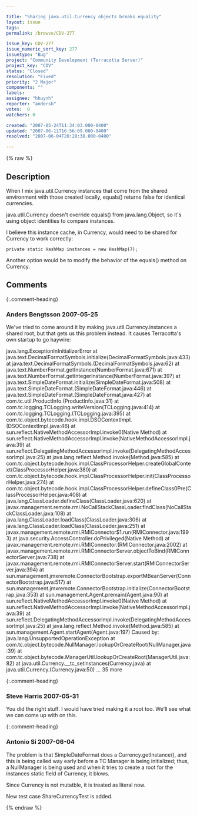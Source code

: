 ```yaml
---

title: "Sharing java.util.Currency objects breaks equality"
layout: issue
tags: 
permalink: /browse/CDV-277

issue_key: CDV-277
issue_numeric_sort_key: 277
issuetype: "Bug"
project: "Community Development (Terracotta Server)"
project_key: "CDV"
status: "Closed"
resolution: "Fixed"
priority: "2 Major"
components: ""
labels: 
assignee: "hhuynh"
reporter: "andersb"
votes:  0
watchers: 0

created: "2007-05-24T11:34:03.000-0400"
updated: "2007-06-11T16:56:09.000-0400"
resolved: "2007-06-04T20:28:38.000-0400"

---
```




{% raw %}



## Description

<div markdown="1" class="description">

When I mix java.util.Currency instances that come from the shared environment with those created locally, equals() returns false for identical currencies.

java.util.Currency doesn't override equals() from java.lang.Object, so it's using object identities to compare instances.

I believe this instance cache, in Currency, would need to be shared for Currency to work correctly:

    private static HashMap instances = new HashMap(7);

Another option would be to modify the behavior of the equals() method on Currency.


</div>

## Comments


{:.comment-heading}
### **Anders Bengtsson** <span class="date">2007-05-25</span>

<div markdown="1" class="comment">

We've tried to come around it by making java.util.Currency.instances a shared root, but that gets us this problem instead. It causes Terracotta's own startup to go haywire:

java.lang.ExceptionInInitializerError
	at java.text.DecimalFormatSymbols.initialize(DecimalFormatSymbols.java:433)
	at java.text.DecimalFormatSymbols.<init>(DecimalFormatSymbols.java:62)
	at java.text.NumberFormat.getInstance(NumberFormat.java:671)
	at java.text.NumberFormat.getIntegerInstance(NumberFormat.java:397)
	at java.text.SimpleDateFormat.initialize(SimpleDateFormat.java:508)
	at java.text.SimpleDateFormat.<init>(SimpleDateFormat.java:446)
	at java.text.SimpleDateFormat.<init>(SimpleDateFormat.java:427)
	at com.tc.util.ProductInfo.<clinit>(ProductInfo.java:31)
	at com.tc.logging.TCLogging.writeVersion(TCLogging.java:414)
	at com.tc.logging.TCLogging.<clinit>(TCLogging.java:395)
	at com.tc.object.bytecode.hook.impl.DSOContextImpl.<clinit>(DSOContextImpl.java:46)
	at sun.reflect.NativeMethodAccessorImpl.invoke0(Native Method)
	at sun.reflect.NativeMethodAccessorImpl.invoke(NativeMethodAccessorImpl.java:39)
	at sun.reflect.DelegatingMethodAccessorImpl.invoke(DelegatingMethodAccessorImpl.java:25)
	at java.lang.reflect.Method.invoke(Method.java:585)
	at com.tc.object.bytecode.hook.impl.ClassProcessorHelper.createGlobalContext(ClassProcessorHelper.java:380)
	at com.tc.object.bytecode.hook.impl.ClassProcessorHelper.init(ClassProcessorHelper.java:274)
	at com.tc.object.bytecode.hook.impl.ClassProcessorHelper.defineClass0Pre(ClassProcessorHelper.java:408)
	at java.lang.ClassLoader.defineClass(ClassLoader.java:620)
	at javax.management.remote.rmi.NoCallStackClassLoader.findClass(NoCallStackClassLoader.java:108)
	at java.lang.ClassLoader.loadClass(ClassLoader.java:306)
	at java.lang.ClassLoader.loadClass(ClassLoader.java:251)
	at javax.management.remote.rmi.RMIConnector$1.run(RMIConnector.java:1993)
	at java.security.AccessController.doPrivileged(Native Method)
	at javax.management.remote.rmi.RMIConnector.<clinit>(RMIConnector.java:2002)
	at javax.management.remote.rmi.RMIConnectorServer.objectToBind(RMIConnectorServer.java:738)
	at javax.management.remote.rmi.RMIConnectorServer.start(RMIConnectorServer.java:394)
	at sun.management.jmxremote.ConnectorBootstrap.exportMBeanServer(ConnectorBootstrap.java:517)
	at sun.management.jmxremote.ConnectorBootstrap.initialize(ConnectorBootstrap.java:353)
	at sun.management.Agent.premain(Agent.java:90)
	at sun.reflect.NativeMethodAccessorImpl.invoke0(Native Method)
	at sun.reflect.NativeMethodAccessorImpl.invoke(NativeMethodAccessorImpl.java:39)
	at sun.reflect.DelegatingMethodAccessorImpl.invoke(DelegatingMethodAccessorImpl.java:25)
	at java.lang.reflect.Method.invoke(Method.java:585)
	at sun.management.Agent.startAgent(Agent.java:197)
Caused by: java.lang.UnsupportedOperationException
	at com.tc.object.bytecode.NullManager.lookupOrCreateRoot(NullManager.java:39)
	at com.tc.object.bytecode.ManagerUtil.lookupOrCreateRoot(ManagerUtil.java:82)
	at java.util.Currency.\_\_tc\_setinstances(Currency.java)
	at java.util.Currency.<clinit>(Currency.java:50)
	... 35 more


</div>


{:.comment-heading}
### **Steve Harris** <span class="date">2007-05-31</span>

<div markdown="1" class="comment">

You did the right stuff. I would have tried making it a root too. We'll see what we can come up with on this.

</div>


{:.comment-heading}
### **Antonio Si** <span class="date">2007-06-04</span>

<div markdown="1" class="comment">

The problem is that SimpleDateFormat does a Currency.getInstance(), and this is being called way early before a TC Manager is being initialized; thus, a NullManager is being used and when it tries to create a root for the instances static field of Currency, it blows.

Since Currency is not mutatble, it is treated as literal now.

New test case ShareCurrencyTest is added.

</div>



{% endraw %}
